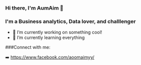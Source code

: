 ### Hi there, I'm AumAim 👋

### I'm a Business analytics, Data lover, and challlenger 

- 🔭 I’m currently working on something cool!
- 🌱 I’m currently learning everything

###Connect with me:

➡️ https://www.facebook.com/aoomaimyy/


